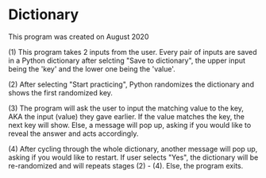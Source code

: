 # Dictionary
This program was created on August 2020

(1) This program takes 2 inputs from the user.
Every pair of inputs are saved in a Python dictionary after selcting "Save to dictionary", the upper input being the 'key' and the lower one being the 'value'.

(2) After selecting "Start practicing", Python randomizes the dictionary and shows the first randomized key.

(3) The program will ask the user to input the matching value to the key, AKA the input (value) they gave earlier.
If the value matches the key, the next key will show.
Else, a message will pop up, asking if you would like to reveal the answer and acts accordingly.

(4) After cycling through the whole dictionary, another message will pop up, asking if you would like to restart.
If user selects "Yes", the dictionary will be re-randomized and will repeats stages (2) - (4).
Else, the program exits.
